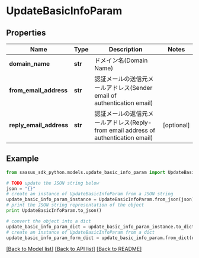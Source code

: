 # UpdateBasicInfoParam


## Properties
Name | Type | Description | Notes
------------ | ------------- | ------------- | -------------
**domain_name** | **str** | ドメイン名(Domain Name) | 
**from_email_address** | **str** | 認証メールの送信元メールアドレス(Sender email of authentication email) | 
**reply_email_address** | **str** | 認証メールの返信元メールアドレス(Reply-from email address of authentication email) | [optional] 

## Example

```python
from saasus_sdk_python.models.update_basic_info_param import UpdateBasicInfoParam

# TODO update the JSON string below
json = "{}"
# create an instance of UpdateBasicInfoParam from a JSON string
update_basic_info_param_instance = UpdateBasicInfoParam.from_json(json)
# print the JSON string representation of the object
print UpdateBasicInfoParam.to_json()

# convert the object into a dict
update_basic_info_param_dict = update_basic_info_param_instance.to_dict()
# create an instance of UpdateBasicInfoParam from a dict
update_basic_info_param_form_dict = update_basic_info_param.from_dict(update_basic_info_param_dict)
```
[[Back to Model list]](../README.md#documentation-for-models) [[Back to API list]](../README.md#documentation-for-api-endpoints) [[Back to README]](../README.md)


